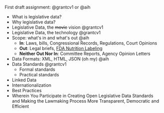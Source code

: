 First draft assignment: @grantcv1 or @aih

* What is legislative data?
* Why legislative data?
* Legislative Data, the ~~movie~~ vision @grantcv1
* Legislative Data, the technology @grantcv1
* Scope: what's in and what's out @aih
    - **In**: Laws, bills, Congressional Records, Regulations, Court Opinions
    - **Out**: Legal briefs, [FDA Nutrition Labeling](http://www.fda.gov/Food/GuidanceRegulation/GuidanceDocumentsRegulatoryInformation/LabelingNutrition/ucm064894.htm)
    - **Neither Out Nor In**: Committee Reports, Agency Opinion Letters
* Data Formats: XML, HTML, JSON (oh my) @aih
* Data Standards @grantcv1
    - Formal standards
    - Practical standards
* Linked Data
* Internationalization
* Best Practices
* Wherein You Participate in Creating Open Legislative Data Standards and Making the Lawmaking Process More Transparent, Democratic and Efficient
